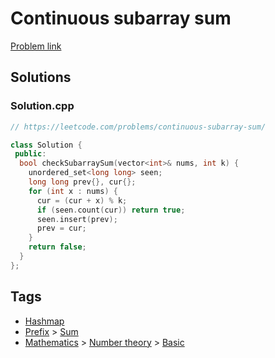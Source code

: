 # Continuous subarray sum

[Problem link](https://leetcode.com/problems/continuous-subarray-sum/)

## Solutions


### Solution.cpp
```cpp
// https://leetcode.com/problems/continuous-subarray-sum/

class Solution {
 public:
  bool checkSubarraySum(vector<int>& nums, int k) {
    unordered_set<long long> seen;
    long long prev{}, cur{};
    for (int x : nums) {
      cur = (cur + x) % k;
      if (seen.count(cur)) return true;
      seen.insert(prev);
      prev = cur;
    }
    return false;
  }
};
```
## Tags

* [Hashmap](/README.md#Hashmap)
* [Prefix](/README.md#Prefix) > [Sum](/README.md#Prefix-Sum)
* [Mathematics](/README.md#Mathematics) > [Number theory](/README.md#Mathematics-Number_theory) > [Basic](/README.md#Mathematics-Number_theory-Basic)
